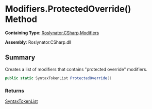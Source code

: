 # Modifiers\.ProtectedOverride\(\) Method

**Containing Type**: [Roslynator.CSharp](../../README.md)\.[Modifiers](../README.md)

**Assembly**: Roslynator\.CSharp\.dll

## Summary

Creates a list of modifiers that contains "protected override" modifiers\.

```csharp
public static SyntaxTokenList ProtectedOverride()
```

### Returns

[SyntaxTokenList](https://docs.microsoft.com/en-us/dotnet/api/microsoft.codeanalysis.syntaxtokenlist)

